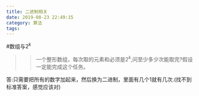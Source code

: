 ```yaml
---
title: 二进制相关
date: 2019-08-23 22:49:15
category: 算法
tags:
---
```


#数组与$2^k$
>>一个整形数组，每次取的元素和必须是$2^k$,问至少多少次能取完?假设一定能完成这个任务。

答:只需要把所有的数字加起来，然后换为二进制，里面有几个1就有几次.(找不到标准答案，感觉应该对)